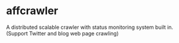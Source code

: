 affcrawler
==========

A distributed scalable crawler with status monitoring system built in. (Support Twitter and blog web page crawling)
